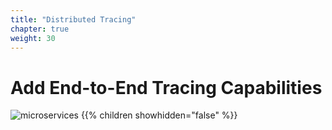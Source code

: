 ```yaml
---
title: "Distributed Tracing"
chapter: true
weight: 30
---
```


# Add End-to-End Tracing Capabilities

![microservices](/images/crystal.svg)
{{% children showhidden="false" %}}
